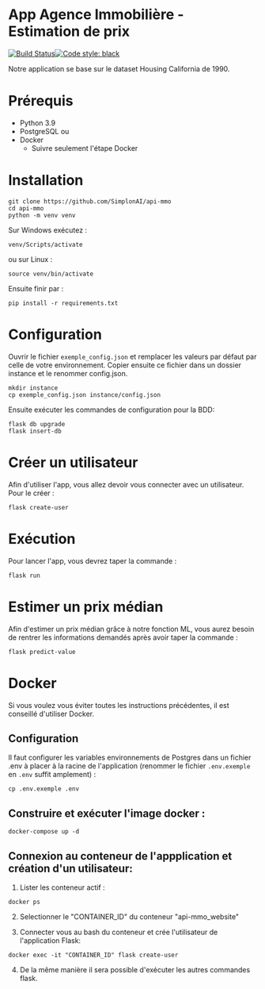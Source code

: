 # App Agence Immobilière - Estimation de prix
[![Build Status](https://travis-ci.com/SimplonAI/api-mmo.svg?token=54ssNXAp4tdWQ5mk1zsT&branch=main)](https://travis-ci.com/SimplonAI/api-mmo)[![Code style: black](https://img.shields.io/badge/code%20style-black-000000.svg)](https://github.com/psf/black)


Notre application se base sur le dataset Housing California de 1990.

# Prérequis
* Python 3.9
* PostgreSQL
ou
* Docker
    * Suivre seulement l'étape Docker

# Installation
```console
git clone https://github.com/SimplonAI/api-mmo
cd api-mmo
python -m venv venv
```
Sur Windows exécutez :
```console
venv/Scripts/activate
```
ou sur Linux :
```console
source venv/bin/activate
```
Ensuite finir par :
```console
pip install -r requirements.txt
```

# Configuration
Ouvrir le fichier `exemple_config.json` et remplacer les valeurs par défaut par celle de votre environnement. Copier ensuite ce fichier dans un dossier instance et le renommer config.json.
```console
mkdir instance
cp exemple_config.json instance/config.json
```
Ensuite exécuter les commandes de configuration pour la BDD:
```console
flask db upgrade
flask insert-db
```

# Créer un utilisateur
Afin d'utiliser l'app, vous allez devoir vous connecter avec un utilisateur. Pour le créer :
```console
flask create-user
```

# Exécution
Pour lancer l'app, vous devrez taper la commande :
```console
flask run
```

# Estimer un prix médian
Afin d'estimer un prix médian grâce à notre fonction ML, vous aurez besoin de rentrer les informations demandés après avoir taper la commande :
```console
flask predict-value
```

# Docker
Si vous voulez vous éviter toutes les instructions précédentes, il est conseillé d'utiliser Docker.
## Configuration
Il faut configurer les variables environnements de Postgres dans un fichier .env à placer à la racine de l'application (renommer le fichier `.env.exemple` en `.env` suffit amplement) :
```console
cp .env.exemple .env
```
## Construire et exécuter l'image docker :
```console
docker-compose up -d
```
## Connexion au conteneur de l'appplication et création d'un utilisateur:
1. Lister les conteneur actif :
```console
docker ps
```
2. Selectionner le "CONTAINER_ID" du conteneur "api-mmo_website"

3. Connecter vous au bash du conteneur et crée l'utilisateur de l'application Flask:
```console
docker exec -it "CONTAINER_ID" flask create-user
```
4. De la même manière il sera possible d'exécuter les autres commandes flask.
